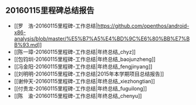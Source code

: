 ## 20160115里程碑总结报告

 - [[罗　浩-20160115里程碑-工作总结|https://github.com/openthos/android-x86-analysis/blob/master/%E5%B7%A5%E4%BD%9C%E6%80%BB%E7%BB%93.md]]
 - [[陈一璋-20160115里程碑-工作总结|年终总结_chyz]]
 - [[包钧圳-20160115里程碑-工作总结|年终总结_baojunzheng]]
 - [[冯金阳-20160115里程碑-工作总结|年终总结_fengjinyang]]
 - [[刘明明-20160115里程碑-工作总结|2015年本学期项目总结报告]]
 - [[谢仲天-20160115里程碑-工作总结|年终总结_xiezhongtian]]
 - [[付贵龙-20160115里程碑-工作总结|年终总结_fuguilong]]
 - [[陈　渝-20160115里程碑-工作总结|年终总结_chenyu]]